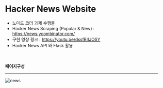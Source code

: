 # Hacker News Website

+ 노마드 코더 과제 수행물
+ Hacker News Scraping (Popular & New) : https://news.ycombinator.com/
+ 구현 영상 링크 : https://youtu.be/dssfBIIJOSY
+ Hacker News API 와 Flask 활용   
</br></br>
      
**페이지구성**  
- - -
![news](https://user-images.githubusercontent.com/72543560/107164262-ab7c0a80-69f1-11eb-88d9-b7600a897c3d.jpg)

